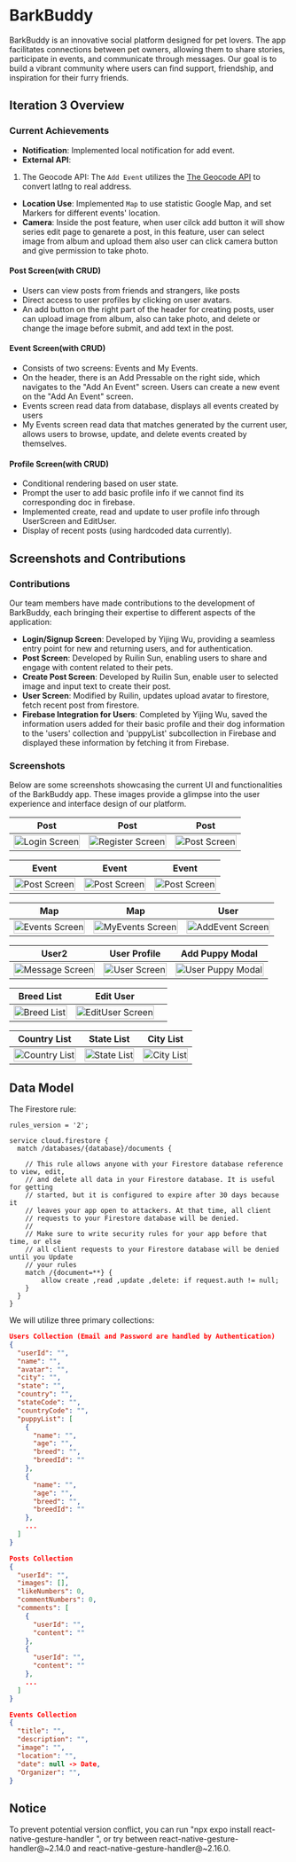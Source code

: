 # BarkBuddy

BarkBuddy is an innovative social platform designed for pet lovers. The app facilitates connections between pet owners, allowing them to share stories, participate in events, and communicate through messages. Our goal is to build a vibrant community where users can find support, friendship, and inspiration for their furry friends.

## Iteration 3 Overview

### Current Achievements

- **Notification**: Implemented local notification for add event.
- **External API**:

1. The Geocode API: The `Add Event` utilizes the [The Geocode API](https://geocode.maps.co) to convert latlng to real address.

- **Location Use**: Implemented `Map` to use statistic Google Map, and set Markers for different events' location.
- **Camera**: Inside the post feature, when user cilck add button it will show series edit page to genarete a post, in this feature, user can select image from album and upload them also user can click camera button and give permission to take photo.

#### Post Screen(with CRUD)

- Users can view posts from friends and strangers, like posts
- Direct access to user profiles by clicking on user avatars.
- An add button on the right part of the header for creating posts, user can upload image from album, also can take photo, and delete or change the image before submit, and add text in the post.

#### Event Screen(with CRUD)

- Consists of two screens: Events and My Events.
- On the header, there is an Add Pressable on the right side, which navigates to the "Add An Event" screen. Users can create a new event on the "Add An Event" screen.
- Events screen read data from database, displays all events created by users
- My Events screen read data that matches generated by the current user, allows users to browse, update, and delete events created by themselves.

#### Profile Screen(with CRUD)

- Conditional rendering based on user state.
- Prompt the user to add basic profile info if we cannot find its corresponding doc in firebase.
- Implemented create, read and update to user profile info through UserScreen and EditUser.
- Display of recent posts (using hardcoded data currently).

<!-- ### Planned Features for Iteration 3

- **Post Screen**: Integration with Firebase for creating and displaying posts, including comment functionalities.
- **Message Screen**: Decision on implementing a messaging or invitation system, followed by CRUD operation development.
- **Profile Screen**: Implementation of fetching and displaying posts from Firebase. -->

<!-- ## CRUD Operations -->

<!-- Currently, CRUD operations have been implemented for the Events collection, Users collection and Posts collection. This allows for the creation, reading, updating, and deletion of event data, enabling dynamic interaction with event information within the BarkBuddy platform. -->

## Screenshots and Contributions

### Contributions

Our team members have made contributions to the development of BarkBuddy, each bringing their expertise to different aspects of the application:

- **Login/Signup Screen**: Developed by Yijing Wu, providing a seamless entry point for new and returning users, and for authentication.
- **Post Screen**: Developed by Ruilin Sun, enabling users to share and engage with content related to their pets.
- **Create Post Screen**: Developed by Ruilin Sun, enable user to selected image and input text to create their post.
- **User Screen**: Modified by Ruilin, updates upload avatar to firestore, fetch recent post from firestore.
- **Firebase Integration for Users**: Completed by Yijing Wu, saved the information users added for their basic profile and their dog information to the 'users' collection and 'puppyList' subcollection in Firebase and displayed these information by fetching it from Firebase.

### Screenshots

Below are some screenshots showcasing the current UI and functionalities of the BarkBuddy app. These images provide a glimpse into the user experience and interface design of our platform.

| Post                                                        | Post                                                           | Post                                                       |
| ----------------------------------------------------------- | -------------------------------------------------------------- | ---------------------------------------------------------- |
| <img src="image/Post1.PNG" alt="Login Screen" width="100%"> | <img src="image/Post2.PNG" alt="Register Screen" width="100%"> | <img src="image/Post3.PNG" alt="Post Screen" width="100%"> |

| Event                                                       | Event                                                       | Event                                                       |
| ----------------------------------------------------------- | ----------------------------------------------------------- | ----------------------------------------------------------- |
| <img src="image/Event1.png" alt="Post Screen" width="100%"> | <img src="image/Event2.png" alt="Post Screen" width="100%"> | <img src="image/Event3.png" alt="Post Screen" width="100%"> |

| Map                                                         | Map                                                           | User                                                           |
| ----------------------------------------------------------- | ------------------------------------------------------------- | -------------------------------------------------------------- |
| <img src="image/Map1.PNG" alt="Events Screen" width="100%"> | <img src="image/Map2.PNG" alt="MyEvents Screen" width="100%"> | <img src="image/User1.jpg" alt="AddEvent Screen" width="100%"> |

| User2                                                         | User Profile                                              | Add Puppy Modal                                                          |
| ------------------------------------------------------------- | --------------------------------------------------------- | ------------------------------------------------------------------------ |
| <img src="image/User2.PNG" alt="Message Screen" width="100%"> | <img src="image/User.PNG" alt="User Screen" width="100%"> | <img src="image/UserPuppyModal.PNG" alt="User Puppy Modal" width="100%"> |

| Breed List                                                    | Edit User                                                         |     |
| ------------------------------------------------------------- | ----------------------------------------------------------------- | --- |
| <img src="image/BreedList.PNG" alt="Breed List" width="100%"> | <img src="image/EditUser.PNG" alt="EditUser Screen" width="100%"> |     |

| Country List                                                      | State List                                                    | City List                                                   |
| ----------------------------------------------------------------- | ------------------------------------------------------------- | ----------------------------------------------------------- |
| <img src="image/CountryList.PNG" alt="Country List" width="100%"> | <img src="image/StateList.PNG" alt="State List" width="100%"> | <img src="image/CityList.PNG" alt="City List" width="100%"> |

## Data Model

The Firestore rule:

```firebase
rules_version = '2';

service cloud.firestore {
  match /databases/{database}/documents {

    // This rule allows anyone with your Firestore database reference to view, edit,
    // and delete all data in your Firestore database. It is useful for getting
    // started, but it is configured to expire after 30 days because it
    // leaves your app open to attackers. At that time, all client
    // requests to your Firestore database will be denied.
    //
    // Make sure to write security rules for your app before that time, or else
    // all client requests to your Firestore database will be denied until you Update
    // your rules
    match /{document=**} {
    	allow create ,read ,update ,delete: if request.auth != null;
    }
  }
}
```

We will utilize three primary collections:

```json
Users Collection (Email and Password are handled by Authentication)
{
  "userId": "",
  "name": "",
  "avatar": "",
  "city": "",
  "state": "",
  "country": "",
  "stateCode": "",
  "countryCode": "",
  "puppyList": [
    {
      "name": "",
      "age": "",
      "breed": "",
      "breedId": ""
    },
    {
      "name": "",
      "age": "",
      "breed": "",
      "breedId": ""
    },
    ...
  ]
}

Posts Collection
{
  "userId": "",
  "images": [],
  "likeNumbers": 0,
  "commentNumbers": 0,
  "comments": [
    {
      "userId": "",
      "content": ""
    },
    {
      "userId": "",
      "content": ""
    },
    ...
  ]
}

Events Collection
{
  "title": "",
  "description": "",
  "image": "",
  "location": "",
  "date": null -> Date,
  "Organizer": "",
}
```

## Notice

To prevent potential version conflict, you can run "npx expo install react-native-gesture-handler ", or try between react-native-gesture-handler@~2.14.0 and react-native-gesture-handler@~2.16.0.
